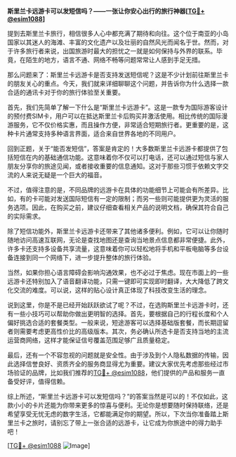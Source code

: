 **斯里兰卡远游卡可以发短信吗？——一张让你安心出行的旅行神器[[TG💪+ @esim1088](https://t.me/s/esim1088)]**

提到去斯里兰卡旅行，相信很多人心中都充满了期待和向往。这个位于南亚的小岛国家以其迷人的海滩、丰富的文化遗产以及壮丽的自然风光而闻名于世。然而，对于许多旅行者来说，出国旅游时最大的担忧之一就是如何保持与外界的联系。毕竟，在陌生的地方，语言不通、网络不畅等问题常常让人感到手足无措。

那么问题来了：斯里兰卡远游卡是否支持发送短信呢？这是不少计划前往斯里兰卡的朋友关心的重点。今天，我们就来详细聊聊这个问题，并告诉你为什么选择一款合适的通讯卡对于你的旅行体验至关重要。

首先，我们先简单了解一下什么是“斯里兰卡远游卡”。这是一款专为国际游客设计的预付费SIM卡，用户可以在抵达斯里兰卡后购买并激活使用。相比传统的国际漫游服务，它不仅价格实惠，而且操作方便，非常适合短期旅行者。更重要的是，这种卡片通常支持多种语言界面，适合来自世界各地的不同用户。

回到正题，关于“能否发短信”，答案是肯定的！大多数斯里兰卡远游卡都提供了包括短信在内的基础通信功能。这意味着你不仅可以打电话，还可以通过短信与家人朋友分享你的旅途见闻，或者接收重要的信息通知。这对于那些习惯于依赖文字交流的人来说无疑是一个巨大的福音。

不过，值得注意的是，不同品牌的远游卡在具体的功能细节上可能会有所差异。比如，有的卡可能对发送国际短信有一定的限制；而另一些则可能提供更为灵活的服务选项。因此，在购买之前，建议仔细查看相关产品的说明文档，确保其符合自己的实际需求。

除了短信功能外，斯里兰卡远游卡还带来了其他诸多便利。例如，它可以让你随时随地访问高速互联网，无论是查找地图还是查询当地景点信息都非常便捷。此外，许多卡还支持多设备共享流量，这意味着你可以轻松地将手机和平板电脑等多台设备连接到同一个网络下，进一步提升整体的旅行体验。

当然，如果你担心语言障碍会影响沟通效果，也不必过于焦虑。现在市面上的一些远游卡还特别加入了语音翻译功能，只需一键即可实现即时翻译，大大降低了跨文化交流的难度。可以说，这样的贴心设计真正体现了科技改变生活的理念。

说到这里，你是不是已经开始跃跃欲试了呢？不过，在选购斯里兰卡远游卡时，还有一些小技巧可以帮助你做出更明智的选择。首先，要根据自己的行程长度和个人偏好挑选合适的套餐类型。一般来说，短途游客可以选择基础版套餐，而长期逗留者则需要考虑更高性价比的高级版本。其次，务必确认所选卡是否支持当地的主流运营商网络，这样才能保证信号覆盖范围足够广且质量稳定。

最后，还有一个不容忽视的问题就是安全性。由于涉及到个人隐私数据的传输，因此选择信誉良好、资质齐全的服务商显得尤为重要。建议大家优先考虑那些经过市场验证的品牌，比如我们推荐的[TG💪+ @esim1088](https://t.me/s/esim1088)，他们提供的产品和服务一直备受好评，值得信赖。

综上所述，“斯里兰卡远游卡可以发短信吗？”的答案当然是可以的！不仅如此，这款小小的卡片还能为你带来更多的惊喜与便利。无论你是想要随时保持联络，还是希望享受无忧无虑的数字生活，它都能满足你的期望。所以，下次当你准备踏上斯里兰卡之旅时，请别忘了带上一张合适的远游卡，让它成为你旅途中的得力助手吧！

[[TG💪+ @esim1088](https://t.me/s/esim1088) ![Image](https://i.postimg.cc/4NQfJmqS/Snipaste-2025-05-13-00-14-12.png)]